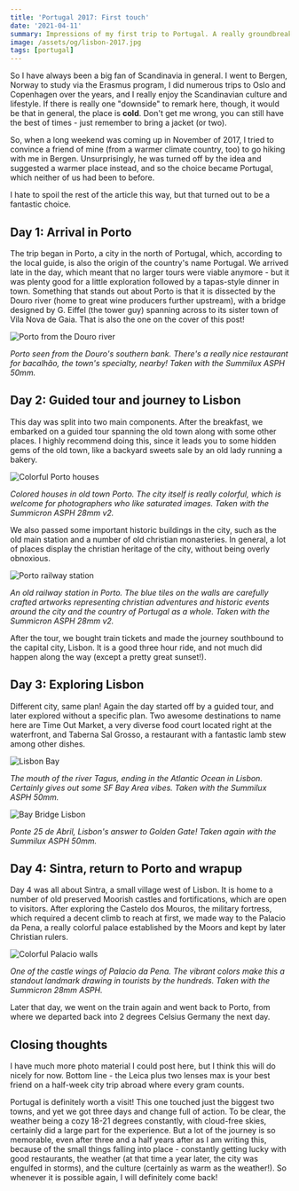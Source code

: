 ```yaml
---
title: 'Portugal 2017: First touch'
date: '2021-04-11'
summary: Impressions of my first trip to Portugal. A really groundbreaking journey.
image: /assets/og/lisbon-2017.jpg
tags: [portugal]
---
```


So I have always been a big fan of Scandinavia in general. I went to Bergen, Norway to study via the Erasmus program, 
I did numerous trips to Oslo and Copenhagen over the years, and I really enjoy the Scandinavian culture and lifestyle. If there is really one "downside" to remark here, though, it would be that in general, the place is **cold**. Don't get me wrong, you can still have the best of times - just remember to bring a jacket (or two).

So, when a long weekend was coming up in November of 2017, I tried to convince a friend of mine (from a warmer climate country, too) to go hiking with me in Bergen. Unsurprisingly, he was turned off by the idea and suggested a warmer place instead, and so the choice became Portugal, which neither of us had been to before. 

I hate to spoil the rest of the article this way, but that turned out to be a fantastic choice.

## Day 1: Arrival in Porto

The trip began in Porto, a city in the north of Portugal, which, according to the local guide, is also the origin of the country's name Portugal. We arrived late in the day, which meant that no larger tours were viable anymore - but it was plenty good for a little exploration followed by a tapas-style dinner in town. Something that stands out about Porto is that it is dissected by the Douro river (home to great wine producers further upstream), with a bridge designed by G. Eiffel (the tower guy) spanning across to its sister town of Vila Nova de Gaia. That is also the one on the cover of this post!

![Porto from the Douro river](/assets/photography/lisbon-2017/porto1.jpg)

*Porto seen from the Douro's southern bank. There's a really nice restaurant for bacalhão, the town's specialty, nearby! Taken with the Summilux ASPH 50mm.*

## Day 2: Guided tour and journey to Lisbon

This day was split into two main components. After the breakfast, we embarked on a guided tour spanning the old town along with some other places. I highly recommend doing this, since it leads you to some hidden gems of the old town, like a backyard sweets sale by an old lady running a bakery. 

![Colorful Porto houses](/assets/photography/lisbon-2017/porto2.jpg)

*Colored houses in old town Porto. The city itself is really colorful, which is welcome for photographers who like saturated images. Taken with the Summicron ASPH 28mm v2.*

We also passed some important historic buildings in the city, such as the old main station and a number of old christian monasteries. In general, a lot of places display the christian heritage of the city, without being overly obnoxious.

![Porto railway station](/assets/photography/lisbon-2017/porto3.jpg)

*An old railway station in Porto. The blue tiles on the walls are carefully crafted artworks representing christian adventures and historic events around the city and the country of Portugal as a whole. Taken with the Summicron ASPH 28mm v2.*

After the tour, we bought train tickets and made the journey southbound to the capital city, Lisbon. It is a good three hour ride, and not much did happen along the way (except a pretty great sunset!).

## Day 3: Exploring Lisbon

Different city, same plan! Again the day started off by a guided tour, and later explored without a specific plan. Two awesome destinations to name here are Time Out Market, a very diverse food court located right at the waterfront, and Taberna Sal Grosso, a restaurant with a fantastic lamb stew among other dishes.

![Lisbon Bay](/assets/photography/lisbon-2017/lisbon1.jpg)

*The mouth of the river Tagus, ending in the Atlantic Ocean in Lisbon. Certainly gives out some SF Bay Area vibes. Taken with the Summilux ASPH 50mm.*

![Bay Bridge Lisbon](/assets/photography/lisbon-2017/lisbon2.jpg)

*Ponte 25 de Abril, Lisbon's answer to Golden Gate! Taken again with the Summilux ASPH 50mm.*

## Day 4: Sintra, return to Porto and wrapup

Day 4 was all about Sintra, a small village west of Lisbon. It is home to a number of old preserved Moorish castles and fortifications, which are open to visitors. After exploring the Castelo dos Mouros, the military fortress, which required a decent climb to reach at first, we made way to the Palacio da Pena, a really colorful palace established by the Moors and kept by later Christian rulers. 

![Colorful Palacio walls](/assets/photography/lisbon-2017/lisbon3.jpg)

*One of the castle wings of Palacio da Pena. The vibrant colors make this a standout landmark drawing in tourists by the hundreds. Taken with the Summicron 28mm ASPH.*

Later that day, we went on the train again and went back to Porto, from where we departed back into 2 degrees Celsius Germany the next day.

## Closing thoughts

I have much more photo material I could post here, but I think this will do nicely for now. Bottom line - the Leica plus two lenses max is your best friend on a half-week city trip abroad where every gram counts.

Portugal is definitely worth a visit! This one touched just the biggest two towns, and yet we got three days and change full of action. To be clear, the weather being a cozy 18-21 degrees constantly, with cloud-free skies, certainly did a large part for the experience. But a lot of the journey is so memorable, even after three and a half years after as I am writing this, because of the small things falling into place - constantly getting lucky with good restaurants, the weather (at that time a year later, the city was engulfed in storms), and the culture (certainly as warm as the weather!). So whenever it is possible again, I will definitely come back!